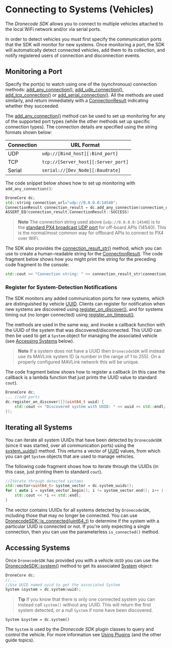 # Connecting to Systems (Vehicles)

The *Dronecode SDK* allows you to connect to multiple vehicles attached to the local WiFi network and/or via serial ports. 

In order to detect vehicles you must first specify the communication ports that the SDK will monitor for new systems. 
Once monitoring a port, the SDK will automatically detect connected vehicles, add them to its collection, and notify registered users of connection and disconnection events.

## Monitoring a Port

Specify the port(s) to watch using one of the (synchronous) connection methods: [add_any_connection()](../api_reference/classdronecode__sdk_1_1_dronecode_s_d_k.md#classdronecode__sdk_1_1_dronecode_s_d_k_1a51097e0dad30f0292a2ab4d3e9d91acf), [add_udp_connection()](../api_reference/classdronecode__sdk_1_1_dronecode_s_d_k.md#classdronecode__sdk_1_1_dronecode_s_d_k_1ac242fb36bc018038fc1fc5ee4e5f21ad), [add_tcp_connection()](../api_reference/classdronecode__sdk_1_1_dronecode_s_d_k.md#classdronecode__sdk_1_1_dronecode_s_d_k_1a7c543c91cf9209745c60a5b4bb6a59b1) or [add_serial_connection()](../api_reference/classdronecode__sdk_1_1_dronecode_s_d_k.md#classdronecode__sdk_1_1_dronecode_s_d_k_1a3b9dfa07541777ec16d9ada6423650b0). All the methods are used similarly, and return immediately with a [ConnectionResult](../api_reference/namespacedronecode__sdk.md#namespacedronecode__sdk_1a8ba260cb5fc0837533a86e236d205c96) indicating whether they succeeded.

The [add_any_connection()](../api_reference/classdronecode__sdk_1_1_dronecode_s_d_k.md#classdronecode__sdk_1_1_dronecode_s_d_k_1a51097e0dad30f0292a2ab4d3e9d91acf) method can be used to set up monitoring for any of the supported port types (while the other methods set up specific connection types). 
The connection details are specified using the string formats shown below:

Connection | URL Format
--- | ---
UDP | `udp://[Bind_host][:Bind_port]`
TCP | `tcp://[Server_host][:Server_port]`
Serial | `serial://[Dev_Node][:Baudrate]`

The code snippet below shows how to set up monitoring with `add_any_connection()`:

```cpp
DroneCore dc;
std::string connection_url="udp://0.0.0.0:14540";
ConnectionResult connection_result = dc.add_any_connection(connection_url);
ASSERT_EQ(connection_result,ConnectionResult::SUCCESS)
```

> **Note** The connection string used above (`udp://0.0.0.0:14540`) is to the [standard PX4 broadcast UDP port](https://dev.px4.io/en/simulation/#default-px4-mavlink-udp-ports) for off-board APIs (14540). This is the normal/most common way for offboard APIs to connect to PX4 over WiFi.

The SDK also provides the [connection_result_str()](../api_reference/namespacedronecode__sdk.md#namespacedronecode__sdk_1a4f99d135d291363375982e84b6928f38) method, which you can use to create a human-readable string for the [ConnectionResult](../api_reference/namespacedronecode__sdk.md#namespacedronecode__sdk_1a8ba260cb5fc0837533a86e236d205c96). The code fragment below shows how you might print the string for the preceding code fragment to the console:
```cpp
std::cout << "Connection string: " << connection_result_str(connection_result) << std::endl;
```


### Register for System-Detection Notifications

The SDK monitors any added communication ports for new systems, which are distinguished by vehicle [UUID](../api_reference/classdronecode__sdk_1_1_info.md#classdronecode__sdk_1_1_info_1a38f1b08ee69a4dbfc22a79ddf6a20ce4). 
Clients can register for notification when new systems are discovered using [register_on_discover()](../api_reference/classdronecode__sdk_1_1_dronecode_s_d_k.md#classdronecode__sdk_1_1_dronecode_s_d_k_1a7e4f9e429d59faa19578cffecc184427), and for systems timing out (no longer connected) using [register_on_timeout()](../api_reference/classdronecode__sdk_1_1_dronecode_s_d_k.md#classdronecode__sdk_1_1_dronecode_s_d_k_1a21d36d607097eb51197427ca04716b9b). 

The methods are used in the same way, and invoke a callback function with the UUID of the system that was discovered/disconnected. 
This UUID can then be used to get a `System` object for managing the associated vehicle (see [Accessing Systems](#accessing-systems) below).

> **Note** If a system does not have a UUID then `DronecodeSDK` will instead use its MAVLink system ID (a number in the range of 1 to 255).
  On a properly configured MAVLink network this will be unique.

The code fragment below shows how to register a callback (in this case the callback is a lambda function that just prints the UUID value to standard `cout`).

```cpp
DroneCore dc;
... //add ports
dc.register_on_discover([](uint64_t uuid) {
    std::cout << "Discovered system with UUID: " << uuid << std::endl;
});
```

## Iterating all Systems

You can iterate all system UUIDs that have been detected by `DronecodeSDK` 
(since it was started, over all communication ports) using the [system_uuids()](../api_reference/classdronecode__sdk_1_1_dronecode_s_d_k.md#classdronecode__sdk_1_1_dronecode_s_d_k_1adff0ce5e9bd666103a3ec5274ecb9b47) method. 
This returns a vector of [UUID](../api_reference/classdronecode__sdk_1_1_info.md#classdronecode__sdk_1_1_info_1a38f1b08ee69a4dbfc22a79ddf6a20ce4) values, from which you can get `System` objects that are used to manage vehicles. 

The following code fragment shows how to iterate through the UUIDs (in this case, just printing them to standard `cout`).

```cpp
//Iterate through detected systems
std::vector<uint64_t> system_vector = dc.system_uuids();
for ( auto i = system_vector.begin(); i != system_vector.end(); i++ ) {
    std::cout << *i << std::endl;
}
```

The vector contains UUIDs for all systems detected by `DronecodeSDK`, including those that may no longer be connected. 
You can use [DronecodeSDK::is_connected(uint64_t)](../api_reference/classdronecode__sdk_1_1_dronecode_s_d_k.md#classdronecode__sdk_1_1_dronecode_s_d_k_1a82017f6833745cfe37870ba795709b2f) to determine if the system with a particular UUID is connected or not. 
If you're only expecting a single connection, then you can use the parameterless `is_connected()` method.


## Accessing Systems

Once `DronecodeSDK` has provided you with a vehicle `UUID` you can use the [DronecodeSDK::system()](../api_reference/classdronecode__sdk_1_1_dronecode_s_d_k.md#classdronecode__sdk_1_1_dronecode_s_d_k_1a33dbbe477d4f321cff32c7cea1aee4eb) method to get its associated [System](../api_reference/classdronecode__sdk_1_1_system.md) object:

```cpp
DroneCore dc;
//... 
//Use UUID named uuid to get the associated System
System &system = dc.system(uuid);
```

> **Tip** If you know that there is only one connected system you can instead call `system()` without any UUID. 
  This will return the first system detected, or a null `System` if none have been discovered.
```
System &system = dc.system()
```

The `System` is used by the *Dronecode SDK* plugin classes to query and control the vehicle. 
For more information see [Using Plugins](../guide/using_plugins.md) (and the other guide topics).
